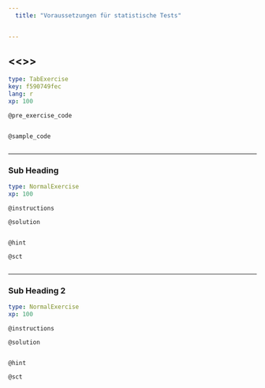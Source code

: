 ```yaml
---
  title: "Voraussetzungen für statistische Tests"


---
```

## <<<New Exercise>>>

```yaml
type: TabExercise
key: f590749fec
lang: r
xp: 100
```


`@pre_exercise_code`
```{r}

```

`@sample_code`
```{r}

```

***

### Sub Heading

```yaml
type: NormalExercise
xp: 100
```

`@instructions`

`@solution`
```{r}

```

`@hint`

`@sct`
```{r}

```

***

### Sub Heading 2

```yaml
type: NormalExercise
xp: 100
```

`@instructions`

`@solution`
```{r}

```

`@hint`

`@sct`
```{r}

```
